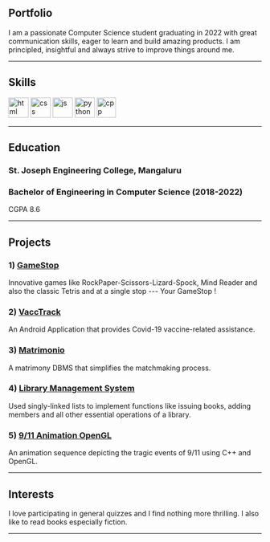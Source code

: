 ## Portfolio

I am a passionate Computer Science student graduating in 2022 with great communication
skills, eager to learn and build amazing products. I am principled, insightful and always
strive to improve things around me.

---

## Skills

<p align='left'>
  <img src="https://upload.wikimedia.org/wikipedia/commons/thumb/6/61/HTML5_logo_and_wordmark.svg/2048px-HTML5_logo_and_wordmark.svg.png" alt="html"  height="40">
  <img src='https://upload.wikimedia.org/wikipedia/commons/thumb/d/d5/CSS3_logo_and_wordmark.svg/1200px-CSS3_logo_and_wordmark.svg.png' alt="css" height="40">
  <img src='https://upload.wikimedia.org/wikipedia/commons/6/6a/JavaScript-logo.png' height='40' width='auto' alt="js">
  <img src="https://upload.wikimedia.org/wikipedia/commons/c/c3/Python-logo-notext.svg" alt="python" width="40" height="40">
  <img src="https://upload.wikimedia.org/wikipedia/commons/1/18/ISO_C%2B%2B_Logo.svg" alt="cpp" width="38" height="40">

</p>

---


## Education

### **St. Joseph Engineering College, Mangaluru**
### Bachelor of Engineering in Computer Science (2018-2022)
CGPA 8.6

---
## Projects
### 1) <a href="https://your-game-stop.netlify.app/"> GameStop </a>
Innovative games like RockPaper-Scissors-Lizard-Spock, Mind Reader and also the classic Tetris and at a single stop --- Your GameStop !
### 2) <a href="">VaccTrack</a>
An Android Application that provides Covid-19 vaccine-related assistance.
### 3) <a href="">Matrimonio</a>
A matrimony DBMS that simplifies the matchmaking process.
### 4) <a href="">Library Management System</a>
Used singly-linked lists to implement functions like issuing books, adding members and all other essential operations of a library.
### 5) <a href="">9/11 Animation OpenGL</a>
An animation sequence depicting the tragic events of 9/11 using C++ and OpenGL.

---  
                                                                                                                     
## Interests
I love participating in general quizzes and I find nothing more thrilling. I also like to read books especially fiction.

---
